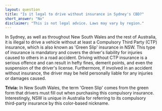 ```yaml
---
layout: question
title: "Is it legal to drive without insurance in Sydney's CBD?"
short_answer: "No"
disclaimer: "This is not legal advice. Laws may vary by region."
---
```


In Sydney, as well as throughout New South Wales and the rest of Australia, it is illegal to drive a vehicle without at least a Compulsory Third Party (CTP) insurance, which is also known as 'Green Slip' insurance in NSW. This type of insurance is mandatory and covers the driver's liability for injuries caused to others in a road accident. Driving without CTP insurance is a serious offence and can result in hefty fines, demerit points, and even the suspension of the driver's license. Furthermore, if involved in an accident without insurance, the driver may be held personally liable for any injuries or damages caused.

**Trivia:** In New South Wales, the term 'Green Slip' comes from the green form that drivers must fill out when purchasing this compulsory insurance. Interestingly, NSW is unique in Australia for referring to its compulsory third-party insurance by this color-based nickname.
